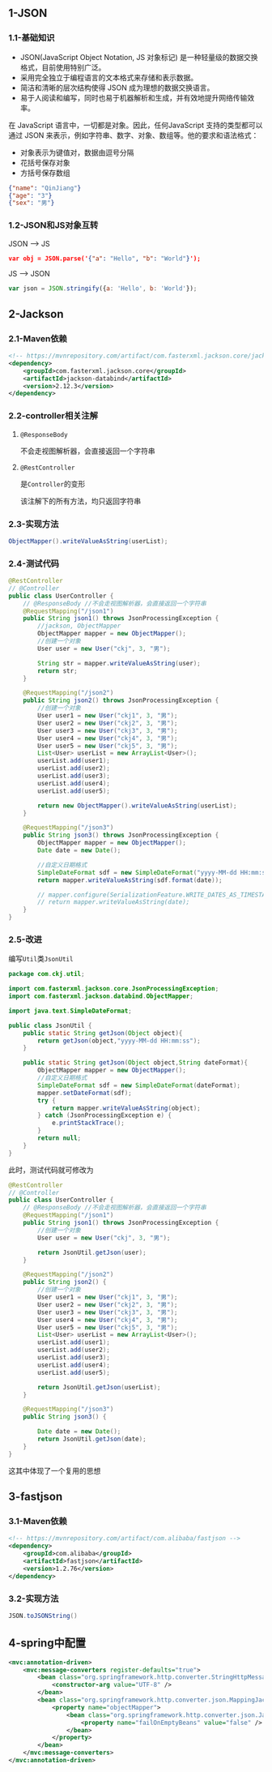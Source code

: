 ## 1-JSON

### 1.1-基础知识

- JSON(JavaScript Object Notation, JS 对象标记) 是一种轻量级的数据交换格式，目前使用特别广泛。
- 采用完全独立于编程语言的文本格式来存储和表示数据。
- 简洁和清晰的层次结构使得 JSON 成为理想的数据交换语言。
- 易于人阅读和编写，同时也易于机器解析和生成，并有效地提升网络传输效率。

在 JavaScript 语言中，一切都是对象。因此，任何JavaScript 支持的类型都可以通过 JSON 来表示，例如字符串、数字、对象、数组等。他的要求和语法格式：

- 对象表示为键值对，数据由逗号分隔
- 花括号保存对象
- 方括号保存数组

```json
{"name": "QinJiang"}
{"age": "3"}
{"sex": "男"}
```

### 1.2-JSON和JS对象互转

JSON --> JS

```json
var obj = JSON.parse('{"a": "Hello", "b": "World"}');
```

JS --> JSON

```js
var json = JSON.stringify({a: 'Hello', b: 'World'});
```

## 2-Jackson

### 2.1-Maven依赖

```xml
<!-- https://mvnrepository.com/artifact/com.fasterxml.jackson.core/jackson-databind -->
<dependency>
    <groupId>com.fasterxml.jackson.core</groupId>
    <artifactId>jackson-databind</artifactId>
    <version>2.12.3</version>
</dependency>
```

### 2.2-controller相关注解

1. `@ResponseBody`

   不会走视图解析器，会直接返回一个字符串

2. `@RestController`

   是`Controller`的变形

   该注解下的所有方法，均只返回字符串

### 2.3-实现方法

```java
ObjectMapper().writeValueAsString(userList);
```

### 2.4-测试代码

```java
@RestController
// @Controller
public class UserController {
    // @ResponseBody //不会走视图解析器，会直接返回一个字符串
    @RequestMapping("/json1")
    public String json1() throws JsonProcessingException {
        //jackson, ObjectMapper
        ObjectMapper mapper = new ObjectMapper();
        //创建一个对象
        User user = new User("ckj", 3, "男");

        String str = mapper.writeValueAsString(user);
        return str;
    }

    @RequestMapping("/json2")
    public String json2() throws JsonProcessingException {
        //创建一个对象
        User user1 = new User("ckj1", 3, "男");
        User user2 = new User("ckj2", 3, "男");
        User user3 = new User("ckj3", 3, "男");
        User user4 = new User("ckj4", 3, "男");
        User user5 = new User("ckj5", 3, "男");
        List<User> userList = new ArrayList<User>();
        userList.add(user1);
        userList.add(user2);
        userList.add(user3);
        userList.add(user4);
        userList.add(user5);

        return new ObjectMapper().writeValueAsString(userList);
    }

    @RequestMapping("/json3")
    public String json3() throws JsonProcessingException {
        ObjectMapper mapper = new ObjectMapper();
        Date date = new Date();

        //自定义日期格式
        SimpleDateFormat sdf = new SimpleDateFormat("yyyy-MM-dd HH:mm:ss");
        return mapper.writeValueAsString(sdf.format(date));

        // mapper.configure(SerializationFeature.WRITE_DATES_AS_TIMESTAMPS, false);
        // return mapper.writeValueAsString(date);
    }
}
```

### 2.5-改进

编写`Util`类`JsonUtil`

```java
package com.ckj.util;

import com.fasterxml.jackson.core.JsonProcessingException;
import com.fasterxml.jackson.databind.ObjectMapper;

import java.text.SimpleDateFormat;

public class JsonUtil {
    public static String getJson(Object object){
        return getJson(object,"yyyy-MM-dd HH:mm:ss");
    }

    public static String getJson(Object object,String dateFormat){
        ObjectMapper mapper = new ObjectMapper();
        //自定义日期格式
        SimpleDateFormat sdf = new SimpleDateFormat(dateFormat);
        mapper.setDateFormat(sdf);
        try {
            return mapper.writeValueAsString(object);
        } catch (JsonProcessingException e) {
            e.printStackTrace();
        }
        return null;
    }
}
```

此时，测试代码就可修改为

```java
@RestController
// @Controller
public class UserController {
    // @ResponseBody //不会走视图解析器，会直接返回一个字符串
    @RequestMapping("/json1")
    public String json1() throws JsonProcessingException {
        //创建一个对象
        User user = new User("ckj", 3, "男");

        return JsonUtil.getJson(user);
    }

    @RequestMapping("/json2")
    public String json2() {
        //创建一个对象
        User user1 = new User("ckj1", 3, "男");
        User user2 = new User("ckj2", 3, "男");
        User user3 = new User("ckj3", 3, "男");
        User user4 = new User("ckj4", 3, "男");
        User user5 = new User("ckj5", 3, "男");
        List<User> userList = new ArrayList<User>();
        userList.add(user1);
        userList.add(user2);
        userList.add(user3);
        userList.add(user4);
        userList.add(user5);

        return JsonUtil.getJson(userList);
    }

    @RequestMapping("/json3")
    public String json3() {

        Date date = new Date();
        return JsonUtil.getJson(date);
    }
}
```

这其中体现了一个复用的思想

## 3-fastjson

### 3.1-Maven依赖

```xml
<!-- https://mvnrepository.com/artifact/com.alibaba/fastjson -->
<dependency>
    <groupId>com.alibaba</groupId>
    <artifactId>fastjson</artifactId>
    <version>1.2.76</version>
</dependency>
```

### 3.2-实现方法

```java
JSON.toJSONString()
```

## 4-spring中配置

```xml
<mvc:annotation-driven>
    <mvc:message-converters register-defaults="true">
        <bean class="org.springframework.http.converter.StringHttpMessageConverter">
            <constructor-arg value="UTF-8" />
        </bean>
        <bean class="org.springframework.http.converter.json.MappingJackson2HttpMessageConverter">
            <property name="objectMapper">
                <bean class="org.springframework.http.converter.json.Jackson2ObjectMapperFactoryBean">
                    <property name="failOnEmptyBeans" value="false" />
                </bean>
            </property>
        </bean>
    </mvc:message-converters>
</mvc:annotation-driven>
```

